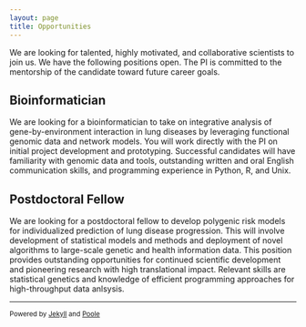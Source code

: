 ```yaml
---
layout: page
title: Opportunities
---
```


We are looking for talented, highly motivated, and collaborative scientists to join us. We have the following positions open. The PI is committed to the mentorship of the candidate toward future career goals.

## Bioinformatician 
We are looking for a  bioinformatician to take on integrative analysis of gene-by-environment interaction in lung diseases by leveraging functional genomic data and network models. You will work directly with the PI on initial project development and prototyping. Successful candidates will have familiarity with genomic data and tools, outstanding written and oral English communication skills, and programming experience in Python, R, and Unix. 

## Postdoctoral Fellow
We are looking for a postdoctoral fellow to develop polygenic risk models for individualized prediction of lung disease progression. This will involve development of statistical models and methods and deployment of novel algorithms to large-scale genetic and health information data. This position provides outstanding opportunities for continued scientific development and pioneering research with high translational impact. Relevant skills are statistical genetics and knowledge of efficient programming approaches for high-throughput data anlsysis.  

---
<sub>Powered by [Jekyll](https://github.com/mojombo/jekyll) and [Poole](http://getpoole.com)</sub>

